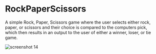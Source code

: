 # RockPaperScissors

A simple Rock, Paper, Scissors game where the user selects either rock, paper, or scissors and their choice is compared to the computers pick, which then results in an output to the user of either a winner, loser, or tie game. 

![screenshot 14](https://user-images.githubusercontent.com/26575291/32129443-35e06be8-bb55-11e7-9706-112fa6379dd6.png)
